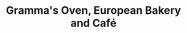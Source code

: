 ---
title: "Gramma's Oven, European Bakery and Café"
url: /richmond-hill/grammas-oven-european-bakery-and-cafe/
shop: Bäckerei
---
